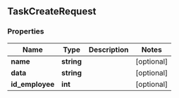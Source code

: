 ## TaskCreateRequest

### Properties
Name | Type | Description | Notes
------------ | ------------- | ------------- | -------------
**name** | **string** |  | [optional] 
**data** | **string** |  | [optional] 
**id_employee** | **int** |  | [optional] 


